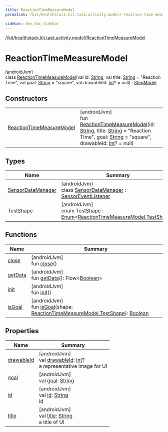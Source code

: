 ```yaml
---
title: ReactionTimeMeasureModel
permalink: /kit/healthstack.kit.task.activity.model/-reaction-time-measure-model/index.html

sidebar: dev_doc_sidebar
---
```

//[kit](../../../kit.html)/[healthstack.kit.task.activity.model](../index.html)/[ReactionTimeMeasureModel](index.html)



# ReactionTimeMeasureModel



[androidJvm]\
class [ReactionTimeMeasureModel](index.html)(val id: [String](https://kotlinlang.org/api/latest/jvm/stdlib/kotlin/-string/index.html), val title: [String](https://kotlinlang.org/api/latest/jvm/stdlib/kotlin/-string/index.html) = &quot;Reaction Time&quot;, val goal: [String](https://kotlinlang.org/api/latest/jvm/stdlib/kotlin/-string/index.html) = &quot;square&quot;, val drawableId: [Int](https://kotlinlang.org/api/latest/jvm/stdlib/kotlin/-int/index.html)? = null) : [StepModel](../../healthstack.kit.task.base/-step-model/index.html)



## Constructors


| | |
|---|---|
| [ReactionTimeMeasureModel](-reaction-time-measure-model.html) | [androidJvm]<br>fun [ReactionTimeMeasureModel](-reaction-time-measure-model.html)(id: [String](https://kotlinlang.org/api/latest/jvm/stdlib/kotlin/-string/index.html), title: [String](https://kotlinlang.org/api/latest/jvm/stdlib/kotlin/-string/index.html) = &quot;Reaction Time&quot;, goal: [String](https://kotlinlang.org/api/latest/jvm/stdlib/kotlin/-string/index.html) = &quot;square&quot;, drawableId: [Int](https://kotlinlang.org/api/latest/jvm/stdlib/kotlin/-int/index.html)? = null) |


## Types


| Name | Summary |
|---|---|
| [SensorDataManager](-sensor-data-manager/index.html) | [androidJvm]<br>class [SensorDataManager](-sensor-data-manager/index.html) : [SensorEventListener](https://developer.android.com/reference/kotlin/android/hardware/SensorEventListener.html) |
| [TestShape](-test-shape/index.html) | [androidJvm]<br>enum [TestShape](-test-shape/index.html) : [Enum](https://kotlinlang.org/api/latest/jvm/stdlib/kotlin/-enum/index.html)&lt;[ReactionTimeMeasureModel.TestShape](-test-shape/index.html)&gt; |


## Functions


| Name | Summary |
|---|---|
| [close](close.html) | [androidJvm]<br>fun [close](close.html)() |
| [getData](get-data.html) | [androidJvm]<br>fun [getData](get-data.html)(): Flow&lt;[Boolean](https://kotlinlang.org/api/latest/jvm/stdlib/kotlin/-boolean/index.html)&gt; |
| [init](init.html) | [androidJvm]<br>fun [init](init.html)() |
| [isGoal](is-goal.html) | [androidJvm]<br>fun [isGoal](is-goal.html)(shape: [ReactionTimeMeasureModel.TestShape](-test-shape/index.html)): [Boolean](https://kotlinlang.org/api/latest/jvm/stdlib/kotlin/-boolean/index.html) |


## Properties


| Name | Summary |
|---|---|
| [drawableId](../../healthstack.kit.task.base/-step-model/drawable-id.html) | [androidJvm]<br>val [drawableId](../../healthstack.kit.task.base/-step-model/drawable-id.html): [Int](https://kotlinlang.org/api/latest/jvm/stdlib/kotlin/-int/index.html)?<br>a representative image for UI |
| [goal](goal.html) | [androidJvm]<br>val [goal](goal.html): [String](https://kotlinlang.org/api/latest/jvm/stdlib/kotlin/-string/index.html) |
| [id](../../healthstack.kit.task.base/-step-model/id.html) | [androidJvm]<br>val [id](../../healthstack.kit.task.base/-step-model/id.html): [String](https://kotlinlang.org/api/latest/jvm/stdlib/kotlin/-string/index.html)<br>id |
| [title](../../healthstack.kit.task.base/-step-model/title.html) | [androidJvm]<br>val [title](../../healthstack.kit.task.base/-step-model/title.html): [String](https://kotlinlang.org/api/latest/jvm/stdlib/kotlin/-string/index.html)<br>a title of UI |

